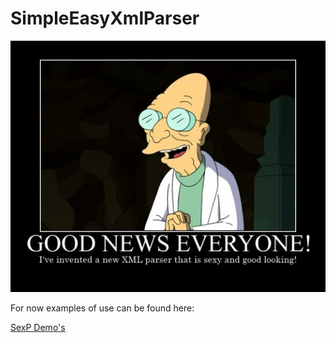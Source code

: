 SimpleEasyXmlParser
===================

![SexP](/professor_sexp.jpg)

For now examples of use can be found here:

[SexP Demo's](https://github.com/novoda/SimpleEasyXmlParser/tree/master/demo/src/main/java/com/novoda/demo)
